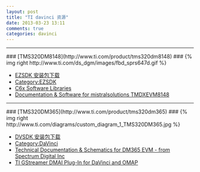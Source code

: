 ```yaml
---
layout: post
title: "TI davinci 资源"
date: 2013-03-23 13:11
comments: true
categories: davinci
---
```


<!---
################################################################################
-->
<hr />
### [TMS320DM8148](http://www.ti.com/product/tms320dm8148) ###
{% img right http://www.ti.com/ds_dgm/images/fbd_sprs647d.gif %}

*	[EZSDK 安装包下载](http://software-dl.ti.com/dsps/dsps_public_sw/ezsdk/latest/index_FDS.html)
*	[Category:EZSDK](http://processors.wiki.ti.com/index.php/Category:EZSDK)
*	[C6x Software Libraries](http://processors.wiki.ti.com/index.php?title=Software_libraries)
*	[Documentation & Software for mistralsolutions TMDXEVM8148](http://www.mistralsolutions.com/pes-support/support-downloads/tmdxevm8148.html?phpMyAdmin=01ab13889148490e8d23c7ff6925ee04)

<!---
################################################################################
-->
<hr />
### [TMS320DM365](http://www.ti.com/product/tms320dm365) ###
{% img right http://www.ti.com/diagrams/custom_diagram_1_TMS320DM365.jpg %}

*	[DVSDK 安装包下载](http://software-dl.ti.com/dsps/dsps_public_sw/sdo_sb/targetcontent/dvsdk/DVSDK_4_00/4_02_00_06/index_FDS.html)
*	[Category:DaVinci](http://processors.wiki.ti.com/index.php/Category:DaVinci)
*	[Technical Documentation & Schematics for DM365 EVM - from Spectrum Digital Inc](http://support.spectrumdigital.com/boards/evmdm365/revc/)
*	[TI GStreamer DMAI Plug-In for DaVinci and OMAP](https://gstreamer.ti.com/gf/project/gstreamer_ti/)

